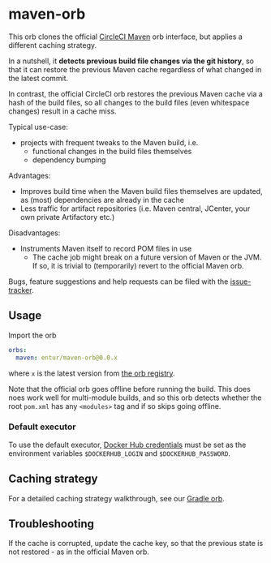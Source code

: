 # maven-orb
This orb clones the official [CircleCI Maven] orb interface, but applies a different caching strategy. 

In a nutshell, it __detects previous build file changes via the git history__, so that it can restore the previous Maven cache regardless of what changed in the latest commit.

In contrast, the official CircleCI orb restores the previous Maven cache via a hash of the build files, so all changes to the build files (even whitespace changes) result in a cache miss. 

Typical use-case:

 * projects with frequent tweaks to the Maven build, i.e.
   * functional changes in the build files themselves
   * dependency bumping

Advantages:

 * Improves build time when the Maven build files themselves are updated, as (most) dependencies are already in the cache
 * Less traffic for artifact repositories (i.e. Maven central, JCenter, your own private Artifactory etc.)

Disadvantages:

 *  Instruments Maven itself to record POM files in use
      * The cache job might break on a future version of Maven or the JVM. If so, it is trivial to (temporarily) revert to the official Maven orb.
      
Bugs, feature suggestions and help requests can be filed with the [issue-tracker].

## Usage
Import the orb

```yaml
orbs:
  maven: entur/maven-orb@0.0.x
```

where `x` is the latest version from [the orb registry](https://circleci.com/orbs/registry/orb/entur/maven-orb).

Note that the official orb goes offline before running the build. This does noes work well for multi-module builds, and so this orb detects whether the root `pom.xml` has any `<modules>` tag and if so skips going offline.

### Default executor
To use the default executor, [Docker Hub credentials](https://circleci.com/docs/2.0/private-images/) must be set as the environment variables `$DOCKERHUB_LOGIN` and `$DOCKERHUB_PASSWORD`.

## Caching strategy
For a detailed caching strategy walkthrough, see our [Gradle orb](https://github.com/entur/gradle-orb).

## Troubleshooting
If the cache is corrupted, update the cache key, so that the previous state is not restored - as in the official Maven orb.

[issue-tracker]:               https://github.com/entur/maven-orb
[CircleCI Maven]:             https://circleci.com/orbs/registry/orb/circleci/maven
